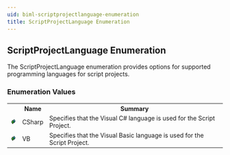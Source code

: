 ```yaml
---
uid: biml-scriptprojectlanguage-enumeration
title: ScriptProjectLanguage Enumeration
---
```


## ScriptProjectLanguage Enumeration

<div class="LanguageSummary"><div class ="SummaryItem">The ScriptProjectLanguage enumeration provides options for supported programming languages for script projects.</div></div>
<div class="EnumValueGroup">

### Enumeration Values

<table id="EnumValue" class="MemberList"><tbody><tr><th class="MemberTypeIconColumnHeader">&nbsp;</th><th class="MemberNameColumnHeader">Name</th><th class="MemberSummaryColumnHeader">Summary</th></tr><tr class="cd0"><td align="center" class="MemberTypeIcon"><img src="enumValue.png"></img></td><td class="MemberName">CSharp</td><td class="MemberSummary"><div class ="SummaryItem">Specifies that the Visual C# language is used for the Script Project.</div></td></tr><tr class="cd1"><td align="center" class="MemberTypeIcon"><img src="enumValue.png"></img></td><td class="MemberName">VB</td><td class="MemberSummary"><div class ="SummaryItem">Specifies that the Visual Basic language is used for the Script Project.</div></td></tr></tbody></table>
</div>
